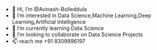- 👋 Hi, I’m @Avinash-Bolleddula
- 👀 I’m interested in Data Science,Machine Learning,Deep Learning,Artificial Intelligence
- 🌱 I’m currently learning Data Science
- 💞️ I’m looking to collaborate on Data Science Projects
- 📫 reach me +91 8309896197

<!---
Avinash-Bolleddula/Avinash-Bolleddula is a ✨ special ✨ repository because its `README.md` (this file) appears on your GitHub profile.
You can click the Preview link to take a look at your changes.
--->
